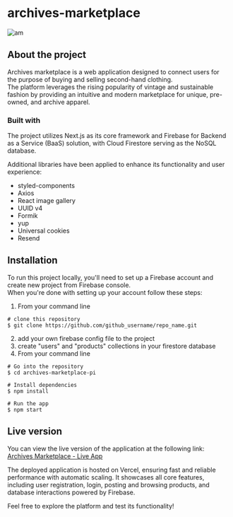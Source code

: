 # archives-marketplace
![am](https://github.com/user-attachments/assets/e8677048-8e15-4276-9629-50d5779a049e)
## About the project

Archives marketplace is a web application designed to connect users for the purpose of buying and selling second-hand clothing.\
The platform leverages the rising popularity of vintage and sustainable fashion by providing an intuitive and modern marketplace for unique, pre-owned, and archive apparel.

### Built with
The project utilizes Next.js as its core framework and Firebase for Backend as a Service (BaaS) solution, with Cloud Firestore serving as the NoSQL database.

Additional libraries have been applied to enhance its functionality and user experience:

* styled-components
* Axios
* React image gallery
* UUID v4
* Formik
* yup
* Universal cookies
* Resend

## Installation
To run this project locally, you'll need to set up a Firebase account and create new project from Firebase console.\
When you're done with setting up your account follow these steps:

1. From your command line
```
# clone this repository 
$ git clone https://github.com/github_username/repo_name.git
```
2. add your own firebase config file to the project
3. create "users" and "products" collections in your firestore database
4. From your command line
```
# Go into the repository
$ cd archives-marketplace-pi

# Install dependencies
$ npm install

# Run the app
$ npm start
```
## Live version
You can view the live version of the application at the following link:
[Archives Marketplace - Live App](https://archives-marketplace-pi-j8xd.vercel.app/)

The deployed application is hosted on Vercel, ensuring fast and reliable performance with automatic scaling. It showcases all core features, including user registration, login, posting and browsing products, and database interactions powered by Firebase.

Feel free to explore the platform and test its functionality!
